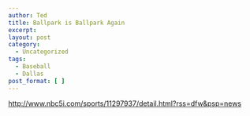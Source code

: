 ```yaml
---
author: Ted
title: Ballpark is Ballpark Again
excerpt:
layout: post
category:
  - Uncategorized
tags:
  - Baseball
  - Dallas
post_format: [ ]
---
```

http://www.nbc5i.com/sports/11297937/detail.html?rss=dfw&psp=news